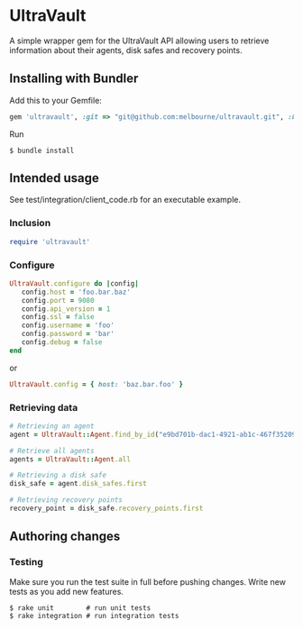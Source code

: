 # UltraVault

A simple wrapper gem for the UltraVault API allowing users to retrieve information about their agents, disk safes and recovery points.

## Installing with Bundler

Add this to your Gemfile:

```ruby
gem 'ultravault', :git => "git@github.com:melbourne/ultravault.git", :branch => :master
```

Run

    $ bundle install

## Intended usage

See test/integration/client_code.rb for an executable example.

### Inclusion

```ruby   
require 'ultravault'
```            

### Configure

```ruby   
UltraVault.configure do |config|
   config.host = 'foo.bar.baz'
   config.port = 9080
   config.api_version = 1
   config.ssl = false
   config.username = 'foo'
   config.password = 'bar'
   config.debug = false
end   
```

or

```ruby   
UltraVault.config = { host: 'baz.bar.foo' }
```
 
### Retrieving data

```ruby   
# Retrieving an agent
agent = UltraVault::Agent.find_by_id("e9bd701b-dac1-4921-ab1c-467f35209e21")

# Retrieve all agents
agents = UltraVault::Agent.all

# Retrieving a disk safe
disk_safe = agent.disk_safes.first

# Retrieving recovery points
recovery_point = disk_safe.recovery_points.first  
```

## Authoring changes

### Testing

Make sure you run the test suite in full before pushing changes. Write new tests as you add new features.

    $ rake unit        # run unit tests
    $ rake integration # run integration tests

